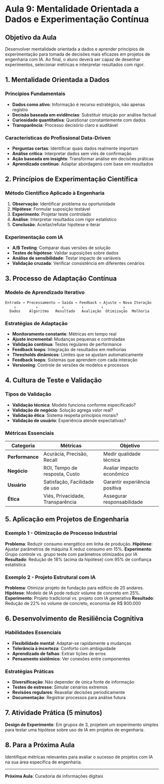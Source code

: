 # Aula 9: Mentalidade Orientada a Dados e Experimentação Contínua

## Objetivo da Aula
Desenvolver mentalidade orientada a dados e aprender princípios de experimentação para tomada de decisões mais eficazes em projetos de engenharia com IA. Ao final, o aluno deverá ser capaz de desenhar experimentos, selecionar métricas e interpretar resultados com rigor.

## 1. Mentalidade Orientada a Dados

### Princípios Fundamentais
- **Dados como ativo**: Informação é recurso estratégico, não apenas registro
- **Decisão baseada em evidências**: Substituir intuição por análise factual
- **Curiosidade quantitativa**: Questionar constantemente com dados
- **Transparência**: Processo decisório claro e auditável

### Características do Profissional Data-Driven
- **Perguntas certas**: Identificar quais dados realmente importam
- **Análise crítica**: Interpretar dados sem viés de confirmação
- **Ação baseada em insights**: Transformar análise em decisões práticas
- **Aprendizado contínuo**: Adaptar abordagens com base em resultados

## 2. Princípios de Experimentação Científica

### Método Científico Aplicado à Engenharia
1. **Observação**: Identificar problema ou oportunidade
2. **Hipótese**: Formular suposição testável
3. **Experimento**: Projetar teste controlado
4. **Análise**: Interpretar resultados com rigor estatístico
5. **Conclusão**: Aceitar/refutar hipótese e iterar

### Experimentação com IA
- **A/B Testing**: Comparar duas versões de solução
- **Testes de hipótese**: Validar suposições sobre dados
- **Análise de sensibilidade**: Testar impacto de variáveis
- **Validação cruzada**: Verificar consistência em diferentes cenários

## 3. Processo de Adaptação Contínua

### Modelo de Aprendizado Iterativo
```
Entrada → Processamento → Saída → Feedback → Ajuste → Nova Iteração
    ↓         ↓           ↓        ↓        ↓         ↓
  Dados    Algoritmo   Resultado   Avaliação  Otimização  Melhoria
```

### Estratégias de Adaptação
- **Monitoramento constante**: Métricas em tempo real
- **Ajuste incremental**: Mudanças pequenas e controladas
- **Validação contínua**: Testes regulares de performance
- **Feedback loops**: Integração de resultados em melhorias
- **Thresholds dinâmicos**: Limites que se ajustam automaticamente
- **Feedback loops**: Sistemas que aprendem com cada interação
- **Versioning**: Controle de versões de modelos e processos

## 4. Cultura de Teste e Validação

### Tipos de Validação
- **Validação técnica**: Modelo funciona conforme especificado?
- **Validação de negócio**: Solução agrega valor real?
- **Validação ética**: Sistema respeita princípios morais?
- **Validação de usuário**: Experiência atende expectativas?

### Métricas Essenciais
| Categoria | Métricas | Objetivo |
|-----------|----------|----------|
| **Performance** | Acurácia, Precisão, Recall | Medir qualidade técnica |
| **Negócio** | ROI, Tempo de resposta, Custo | Avaliar impacto econômico |
| **Usuário** | Satisfação, Facilidade de uso | Garantir experiência positiva |
| **Ética** | Viés, Privacidade, Transparência | Assegurar responsabilidade |

## 5. Aplicação em Projetos de Engenharia

### Exemplo 1 - Otimização de Processo Industrial
**Problema**: Reduzir consumo energético em linha de produção.
**Hipótese**: Ajustar parâmetros de máquina X reduz consumo em 15%.
**Experimento**: Grupo controle vs. grupo teste com parâmetros otimizados por IA
**Resultado**: Redução de 18% (acima da hipótese) com 95% de confiança estatística

### Exemplo 2 - Projeto Estrutural com IA
**Problema**: Otimizar projeto de fundação para edifício de 20 andares.
**Hipótese**: Modelo de IA pode reduzir volume de concreto em 25%.
**Experimento**: Projeto tradicional vs. projeto com IA generativa
**Resultado**: Redução de 22% no volume de concreto, economia de R$ 800.000

## 6. Desenvolvimento de Resiliência Cognitiva

### Habilidades Essenciais
- **Flexibilidade mental**: Adaptar-se rapidamente a mudanças
- **Tolerância à incerteza**: Conforto com ambiguidade
- **Aprendizado de falhas**: Extrair lições de erros
- **Pensamento sistêmico**: Ver conexões entre componentes

### Estratégias Práticas
- **Diversificação**: Não depender de única fonte de informação
- **Testes de estresse**: Simular cenários extremos
- **Revisões regulares**: Reavaliar decisões periodicamente
- **Documentação**: Registrar processos para análise futura

## 7. Atividade Prática (5 minutos)
**Design de Experimento**: Em grupos de 3, projetem um experimento simples para testar uma hipótese sobre uso de IA em projetos de engenharia.

## 8. Para a Próxima Aula
Identifique métricas relevantes para avaliar o sucesso de projetos com IA na sua área específica de engenharia.

---
**Próxima Aula**: Curadoria de informações digitais
